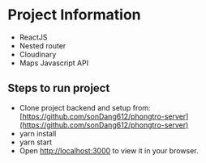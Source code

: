 # Project Information

- ReactJS
- Nested router
- Cloudinary
- Maps Javascript API

## Steps to run project

- Clone project backend and setup from: [https://github.com/sonDang612/phongtro-server](https://github.com/sonDang612/phongtro-server)
- yarn install
- yarn start
- Open [http://localhost:3000](http://localhost:3000) to view it in your browser.
